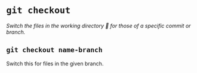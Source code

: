 # `git checkout`

*Switch the files in the working directory :open_file_folder: for those of a specific commit or branch.*

## `git checkout name-branch`

Switch this for files in the given branch.
